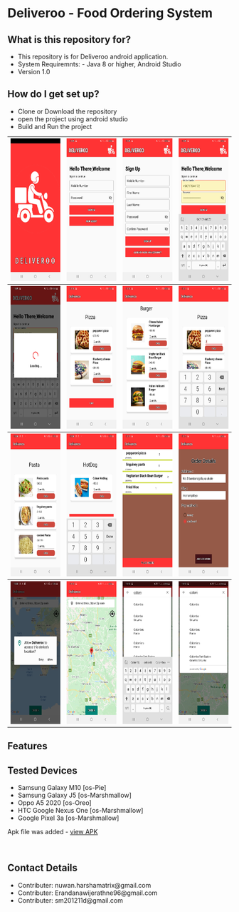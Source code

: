<html>
<head>
    <h1>Deliveroo - Food Ordering System</h1>
</head>
<body>
<h2>What is this repository for?</h2>
<ul>
    <li>This repository is for Deliveroo android application.</li>
    <li>System Requiremnts: - Java 8 or higher, Android Studio</li>
    <li>Version 1.0</li>
</ul>
<h2>How do I get set up?</h2>
<ul>
    <li>Clone or Download the repository</li>
    <li>open the project using android studio</li>
    <li>Build and Run the project</li>
</ul>
<table style="width:100%">
    <tr>
        <th><img src="screenshots/Screenshot_1.jpg" alt="loading screenshot"  width="200" height="320"/></th>
        <th><img src="screenshots/Screenshot_2.jpg" alt="loading screenshot"  width="200" height="320"/></th>
        <th><img src="screenshots/Screenshot_3.jpg" alt="loading screenshot"  width="200" height="320"/></th>
        <th><img src="screenshots/Screenshot_4.jpg" alt="loading screenshot"  width="200" height="320"/></th>
    </tr>
    <tr>
        <th><img src="screenshots/Screenshot_5.jpg" alt="loading screenshot"  width="200" height="320"/></th>
        <th><img src="screenshots/Screenshot_6.jpg" alt="loading screenshot"  width="200" height="320"/></th>
        <th><img src="screenshots/Screenshot_7.jpg" alt="loading screenshot"  width="200" height="320"/></th>
        <th><img src="screenshots/Screenshot_8.jpg" alt="loading screenshot"  width="200" height="320"/></th>
    </tr>
    <tr>
        <th><img src="screenshots/Screenshot_9.jpg" alt="loading screenshot"  width="200" height="320"/></th>
        <th><img src="screenshots/Screenshot_10.jpg" alt="loading screenshot"  width="200" height="320"/></th>
        <th><img src="screenshots/Screenshot_11.jpg" alt="loading screenshot"  width="200" height="320"/></th>
        <th><img src="screenshots/Screenshot_12.jpg" alt="loading screenshot"  width="200" height="320"/></th>
    </tr>
    <tr>
        <th><img src="screenshots/Screenshot_13.jpg" alt="loading screenshot"  width="200" height="320"/></th>
        <th><img src="screenshots/Screenshot_14.jpg" alt="loading screenshot"  width="200" height="320"/></th>
        <th><img src="screenshots/Screenshot_15.jpg" alt="loading screenshot"  width="200" height="320"/></th>
        <th><img src="screenshots/Screenshot_16.jpg" alt="loading screenshot"  width="200" height="320"/></th>
    </tr>
    
</table>
<h2>Features</h2>

<h2>Tested Devices</h2>
<ul>
    <li>Samsung Galaxy M10 [os-Pie]</li>
    <li>Samsung Galaxy J5 [os-Marshmallow]</li>
     <li>Oppo A5 2020 [os-Oreo]</li>
    <li>HTC Google Nexus One [os-Marshmallow]</li>
    <li>Google Pixel 3a [os-Marshmallow]</li>
</ul>
<p>Apk file was added - <a href="https://github.com/NuwanHarsha/Deliveroo/tree/master/app-debug-apk">view APK</a> </p>
<br>
<h2>Contact Details</h2>
<ul>
    <li>Contributer: nuwan.harshamatrix@gmail.com</li>
    <li>Contributer: Erandanawijerathne96@gmail.com</li>
    <li>Contributer: sm201211d@gmail.com</li>
</ul>

</body>
</html>
